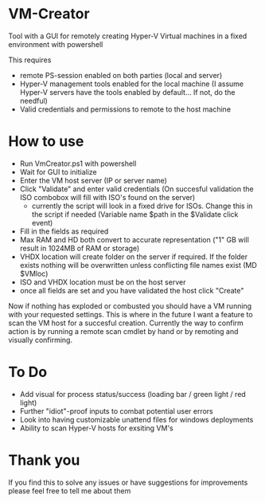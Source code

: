 # VM-Creator
Tool with a GUI for remotely creating Hyper-V Virtual machines in a fixed environment with powershell

This requires 
- remote PS-session enabled on both parties (local and server)
- Hyper-V management tools enabled for the local machine (I assume Hyper-V servers have the tools enabled by default... If not, do the needful)
- Valid credentials and permissions to remote to the host machine

# How to use
- Run VmCreator.ps1 with powershell
- Wait for GUI to initialize
- Enter the VM host server (IP or server name)
- Click "Validate" and enter valid credentials (On succesful validation the ISO combobox will fill with ISO's found on the server)
  - currently the script will look in a fixed drive for ISOs. Change this in the script if needed (Variable name $path in the $Validate click event)
- Fill in the fields as required
- Max RAM and HD both convert to accurate representation ("1" GB will result in 1024MB of RAM or storage)
- VHDX location will create folder on the server if required. If the folder exists nothing will be overwritten unless conflicting file names exist (MD $VMloc)
- ISO and VHDX location must be on the host server
- once all fields are set and you have validated the host click "Create"

Now if nothing has exploded or combusted you should have a VM running with your requested settings. This is where in the future I want a feature to scan the VM host for a succesful creation. Currently the way to confirm action is by running a remote scan cmdlet by hand or by remoting and visually confirming.

# To Do
- Add visual for process status/success (loading bar / green light / red light)
- Further "idiot"-proof inputs to combat potential user errors
- Look into having customizable unattend files for windows deployments
- Ability to scan Hyper-V hosts for exsiting VM's

# Thank you
If you find this to solve any issues or have suggestions for improvements please feel free to tell me about them

